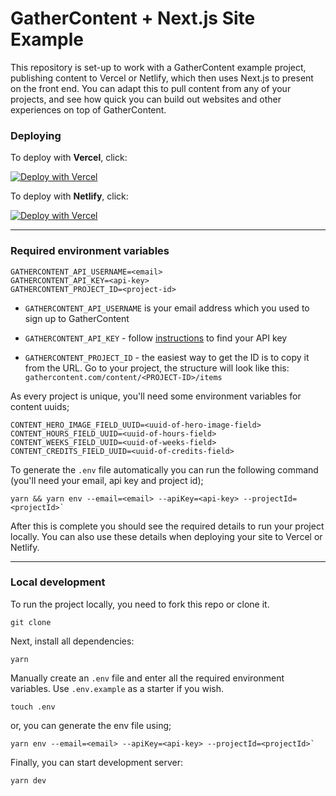 # GatherContent + Next.js Site Example

This repository is set-up to work with a GatherContent example project, publishing content to Vercel or Netlify, which then uses Next.js to present on the front end. You can adapt this to pull content from any of your projects, and see how quick you can build out websites and other experiences on top of GatherContent.

### Deploying

To deploy with **Vercel**, click:

[![Deploy with Vercel](https://vercel.com/button)](https://vercel.com/new/git/external?repository-url=https://github.com/gathercontent/nextjs-site-example&env=GATHERCONTENT_API_USERNAME%2CGATHERCONTENT_API_KEY%2CGATHERCONTENT_PROJECT_ID&demo-title=Royal+University+of+GatherContent&demo-description=GatherContent+example+project%2C+publishing+content+to+Vercel+or+Netlify%2C+which+then+uses+Next.js+to+present+on+the+front+end.&demo-url=https%3A%2F%2Funiversity-wheat.vercel.app%2F&demo-image=blob%3Ahttps%3A%2F%2Fvercel.com%2F5e754c6f-5390-4f5c-8003-26945d2d8713&teamSlug=gathercontent)

To deploy with **Netlify**, click:

[![Deploy with Vercel](https://www.netlify.com/img/deploy/button.svg)](https://app.netlify.com/start/deploy?repository=https://github.com/gathercontent/nextjs-site-example)

---

### Required environment variables

```
GATHERCONTENT_API_USERNAME=<email>
GATHERCONTENT_API_KEY=<api-key>
GATHERCONTENT_PROJECT_ID=<project-id>
```
- `GATHERCONTENT_API_USERNAME` is your email address which you used to sign up to GatherContent

- `GATHERCONTENT_API_KEY` - follow [instructions](https://docs.gathercontent.com/reference#authentication) to find your API key

- `GATHERCONTENT_PROJECT_ID` - the easiest way to get the ID is to copy it from the URL. Go to your project, the structure will look like this: `gathercontent.com/content/<PROJECT-ID>/items`

As every project is unique, you'll need some environment variables for content uuids;

```
CONTENT_HERO_IMAGE_FIELD_UUID=<uuid-of-hero-image-field>
CONTENT_HOURS_FIELD_UUID=<uuid-of-hours-field>
CONTENT_WEEKS_FIELD_UUID=<uuid-of-weeks-field>
CONTENT_CREDITS_FIELD_UUID=<uuid-of-credits-field>
```

To generate the `.env` file automatically you can run the following command (you'll need your email, api key and project id); 

```
yarn && yarn env --email=<email> --apiKey=<api-key> --projectId=<projectId>`
```

After this is complete you should see the required details to run your project locally. You can also use these details when deploying your site to Vercel or Netlify.

---

### Local development

To run the project locally, you need to fork this repo or clone it.

```
git clone
```

Next, install all dependencies:

```
yarn
```

Manually create an `.env` file and enter all the required environment variables. Use `.env.example` as a starter if you wish.

```
touch .env
```

or, you can generate the env file using;

```
yarn env --email=<email> --apiKey=<api-key> --projectId=<projectId>`
```

Finally, you can start development server:

```
yarn dev
```
